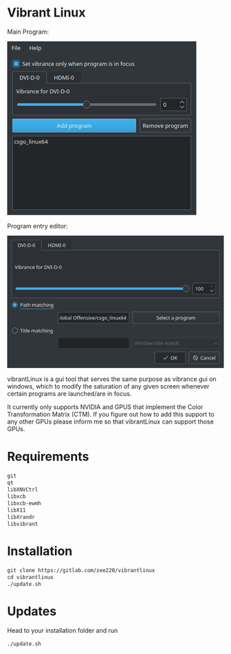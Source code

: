 # Vibrant Linux

Main Program:

![Main program](assets/program.png)

Program entry editor:

![Program vibrance editor](assets/entryeditor.png)

vibrantLinux is a gui tool that serves the same purpose as vibrance gui on windows, which to modify the saturation of any given screen whenever certain programs are launched/are in focus.

It currently only supports NVIDIA and GPUS that implement the Color Transformation Matrix (CTM). If you figure out how to add this support to any other GPUs please inform me so that vibrantLinux can support those GPUs.

# Requirements

```
git
qt
libXNVCtrl
libxcb
libxcb-ewmh
libX11
libXrandr
libvibrant
```

# Installation

```
git clone https://gitlab.com/zee220/vibrantlinux
cd vibrantlinux
./update.sh
```

# Updates

Head to your installation folder and run
```
./update.sh
```

